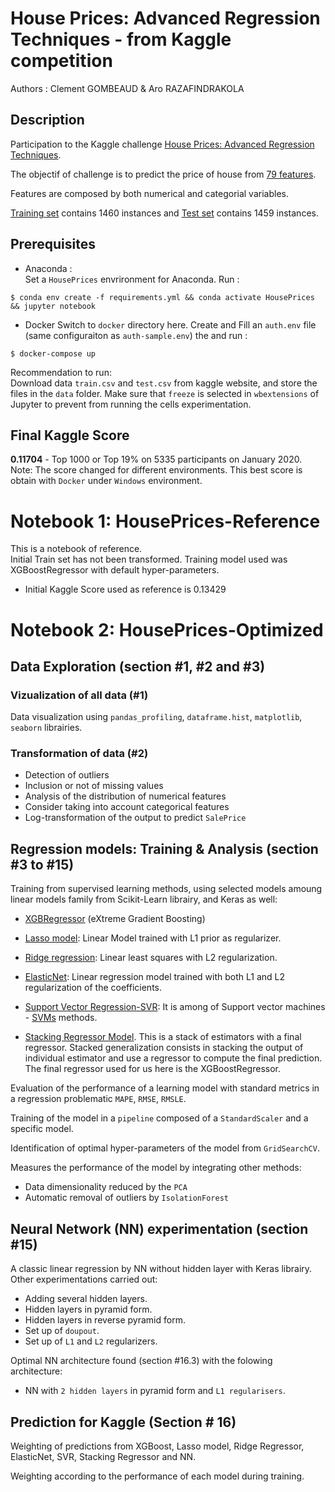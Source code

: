 # House Prices: Advanced Regression Techniques - from Kaggle competition
Authors : Clement GOMBEAUD & Aro RAZAFINDRAKOLA

## Description

Participation to the Kaggle challenge [House Prices: Advanced Regression Techniques](https://www.kaggle.com/c/house-prices-advanced-regression-techniques).

The objectif of challenge is to predict the price of house from [79 features](https://www.kaggle.com/c/house-prices-advanced-regression-techniques/data). 

Features are composed by both numerical and categorial variables.

[Training set](https://www.kaggle.com/c/house-prices-advanced-regression-techniques/data) contains 1460 instances and [Test set](https://www.kaggle.com/c/house-prices-advanced-regression-techniques/data) contains 1459 instances.  

## Prerequisites

- Anaconda :  
Set a `HousePrices` envrironment for Anaconda. Run :
```
$ conda env create -f requirements.yml && conda activate HousePrices && jupyter notebook
 ```     

- Docker
Switch to `docker` directory here.
Create and Fill an `auth.env` file (same configuraiton as `auth-sample.env`) the  and run : 
```
$ docker-compose up
 ```     

Recommendation to run:  
Download data `train.csv` and `test.csv` from kaggle website, and store the files in the `data` folder.
Make sure that `freeze` is selected in `wbextensions` of Jupyter to prevent from running the cells experimentation.

## Final Kaggle Score
**0.11704** - Top 1000 or Top 19% on 5335 participants on January 2020.
Note: The score changed for different environments.
This best score is obtain with `Docker` under `Windows` environment.


# Notebook 1: HousePrices-Reference
This is a notebook of reference.  
Initial Train set has not been transformed. 
Training model used was XGBoostRegressor with default hyper-parameters.
- Initial Kaggle Score used as reference is 0.13429

# Notebook 2: HousePrices-Optimized

## Data Exploration (section #1, #2 and #3)

### Vizualization of all data (#1)
Data visualization using `pandas_profiling`, `dataframe.hist`, `matplotlib`,  `seaborn` librairies.

### Transformation of data (#2)
- Detection of outliers 
- Inclusion or not of missing values
- Analysis of the distribution of numerical features
- Consider taking into account categorical features
- Log-transformation of the output to predict `SalePrice`


## Regression models: Training & Analysis (section #3 to #15)

Training from supervised learning methods, using selected models amoung linear models family from Scikit-Learn librairy, and Keras as well: 

- [XGBRegressor](https://xgboost.readthedocs.io/en/latest/) (eXtreme Gradient Boosting)

- [Lasso model](
https://scikit-learn.org/stable/modules/generated/sklearn.linear_model.Lasso.html): Linear Model trained with L1 prior as regularizer.

- [Ridge regression](https://scikit-learn.org/stable/modules/generated/sklearn.linear_model.Ridge.html#sklearn.linear_model.Ridge): Linear least squares with L2 regularization.

- [ElasticNet](https://scikit-learn.org/stable/modules/linear_model.html#elastic-net): Linear regression model trained with both 
 L1 and L2 regularization of the coefficients.

- [Support Vector Regression-SVR](https://scikit-learn.org/stable/modules/generated/sklearn.svm.SVR.html): It is among of Support vector machines - [SVMs](https://scikit-learn.org/stable/modules/svm.html#svm-regression) methods.

- [Stacking Regressor Model](https://scikit-learn.org/stable/modules/generated/sklearn.ensemble.StackingRegressor.html). This is a stack of estimators with a final regressor. Stacked generalization consists in stacking the output of individual estimator and use a regressor to compute the final prediction. The final regressor used for us here is the XGBoostRegressor.

Evaluation of the performance of a learning model with standard metrics in a regression problematic `MAPE`,  `RMSE`, `RMSLE`.

Training of the model in a `pipeline` composed of a `StandardScaler` and a specific model.

Identification of optimal hyper-parameters of the model from `GridSearchCV`.

Measures the performance of the model by integrating other methods:
- Data dimensionality reduced by the `PCA`
- Automatic removal of outliers by `IsolationForest`


## Neural Network (NN) experimentation (section #15)
A classic linear regression by NN without hidden layer with Keras librairy.  
Other experimentations carried out:

- Adding several hidden layers.
- Hidden layers in pyramid form.
- Hidden layers in reverse pyramid form.
- Set up of `doupout`.
- Set up of `L1` and `L2` regularizers.

Optimal NN architecture found (section #16.3) with the folowing architecture:
- NN with `2 hidden layers`  in pyramid form and `L1 regularisers`.


## Prediction for Kaggle (Section # 16)

Weighting of predictions from XGBoost, Lasso model, Ridge Regressor, ElasticNet, SVR, Stacking Regressor and NN.  

Weighting according to the performance of each model during training.


